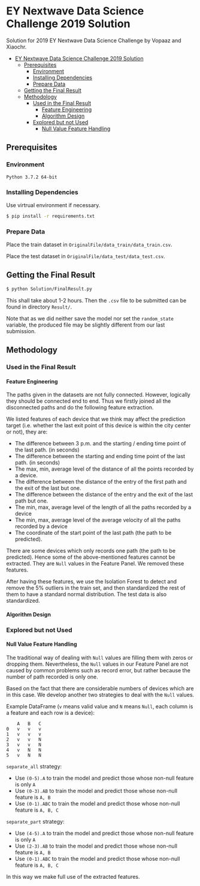 # EY Nextwave Data Science Challenge 2019 Solution

Solution for 2019 EY Nextwave Data Science Challenge by Vopaaz and Xiaochr.


<!-- @import "[TOC]" {cmd="toc" depthFrom=1 depthTo=6 orderedList=false} -->

<!-- code_chunk_output -->

- [EY Nextwave Data Science Challenge 2019 Solution](#ey-nextwave-data-science-challenge-2019-solution)
  - [Prerequisites](#prerequisites)
    - [Environment](#environment)
    - [Installing Dependencies](#installing-dependencies)
    - [Prepare Data](#prepare-data)
  - [Getting the Final Result](#getting-the-final-result)
  - [Methodology](#methodology)
    - [Used in the Final Result](#used-in-the-final-result)
      - [Feature Engineering](#feature-engineering)
      - [Algorithm Design](#algorithm-design)
    - [Explored but not Used](#explored-but-not-used)
      - [Null Value Feature Handling](#null-value-feature-handling)

<!-- /code_chunk_output -->


## Prerequisites

### Environment

`Python 3.7.2 64-bit`

### Installing Dependencies

Use virtrual environment if necessary.

```bash
$ pip install -r requirements.txt
```

### Prepare Data

Place the train dataset in `OriginalFile/data_train/data_train.csv`.

Place the test dataset in `OriginalFile/data_test/data_test.csv`.

## Getting the Final Result

```bash
$ python Solution/FinalResult.py
```

This shall take about 1-2 hours. Then the `.csv` file to be submitted can be found in directory `Result/`.

Note that as we did neither save the model nor set the `random_state` variable, the produced file may be slightly different from our last submission.

## Methodology

### Used in the Final Result

#### Feature Engineering

The paths given in the datasets are not fully connected. However, logically they should be connected end to end.
Thus we firstly joined all the disconnected paths and do the following feature extraction.

We listed features of each device that we think may affect the prediction target (i.e. whether the last exit point of this device is within the city center or not), they are:

- The difference between 3 p.m. and the starting / ending time point of the last path. (in seconds)
- The difference between the starting and ending time point of the last path. (in seconds)
- The max, min, average level of the distance of all the points recorded by a device.
- The difference between the distance of the entry of the first path and the exit of the last but one.
- The difference between the distance of the entry and the exit of the last path but one.
- The min, max, average level of the length of all the paths recorded by a device
- The min, max, average level of the average velocity of all the paths recorded by a device
- The coordinate of the start point of the last path (the path to be predicted).

There are some devices which only records one path (the path to be predicted). Hence some of the above-mentioned features cannot be extracted. They are `Null` values in the Feature Panel. We removed these features.

After having these features, we use the Isolation Forest to detect and remove the 5% outliers in the train set, and then standardized the rest of them to have a standard normal distribution. The test data is also standardized.

#### Algorithm Design



### Explored but not Used

#### Null Value Feature Handling

The traditional way of dealing with `Null` values are filling them with zeros or dropping them.
Nevertheless, the `Null` values in our Feature Panel are not caused by common problems such as record error, but rather because the number of path recorded is only one.

Based on the fact that there are considerable numbers of devices which are in this case. We develop another two strategies to deal with the `Null` values.

Example DataFrame (`v` means valid value and `N` means `Null`, each column is a feature and each row is a device):

```
    A   B   C
0   v   v   v
1   v   v   v
2   v   v   N
3   v   v   N
4   v   N   N
5   v   N   N
```

`separate_all` strategy:

- Use `(0-5).A` to train the model and predict those whose non-null feature is only `A`
- Use `(0-3).AB` to train the model and predict those whose non-null feature is `A, B`
- Use `(0-1).ABC` to train the model and predict those whose non-null feature is `A, B, C`

`separate_part` strategy:
- Use `(4-5).A` to train the model and predict those whose non-null feature is only `A`
- Use `(2-3).AB` to train the model and predict those whose non-null feature is `A, B`
- Use `(0-1).ABC` to train the model and predict those whose non-null feature is `A, B, C`

In this way we make full use of the extracted features.


